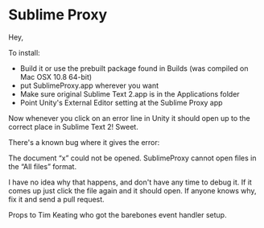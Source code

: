 # Sublime Proxy

Hey,

To install:

- Build it or use the prebuilt package found in Builds (was compiled on 
Mac OSX 10.8 64-bit)
- put SublimeProxy.app wherever you want
- Make sure original Sublime Text 2.app is in the Applications folder
- Point Unity's External Editor setting at the Sublime Proxy app

Now whenever you click on an error line in Unity it should open up to the
correct place in Sublime Text 2! Sweet.

There's a known bug where it gives the error:

The document “x” could not be opened.
SublimeProxy cannot open files in the “All files” format.

I have no idea why that happens, and don't have any time to debug it. If it
comes up just click the file again and it should open. If anyone knows why,
fix it and send a pull request.

Props to Tim Keating who got the barebones event handler setup.
